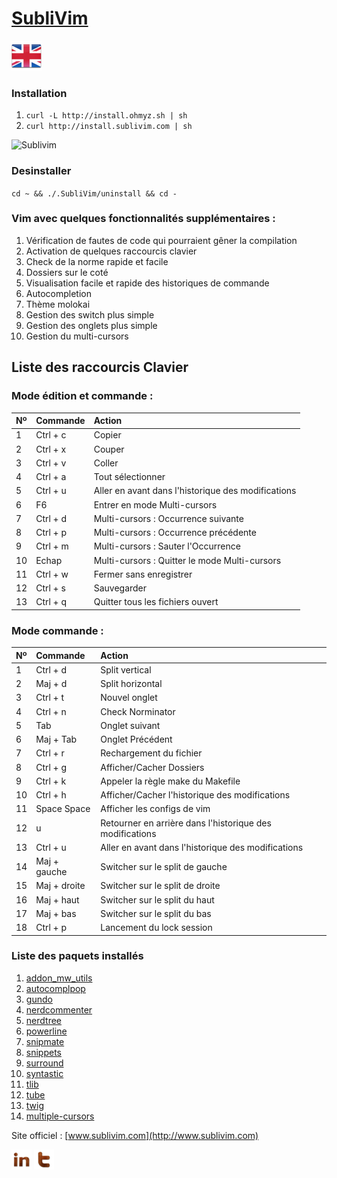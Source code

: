 [SubliVim](http://www.sublivim.com)
========

[![English](Pictures/language/en.png)](README.md)

### Installation ######
1.  `curl -L http://install.ohmyz.sh | sh`
2.	`curl http://install.sublivim.com | sh`

![Sublivim](https://raw.github.com/reversTeam/Sublivim/master/Pictures/vim.jpg)

### Desinstaller ######
`cd ~ && ./.SubliVim/uninstall && cd -`

### Vim avec quelques fonctionnalités supplémentaires : ######
1.	Vérification de fautes de code qui pourraient gêner la compilation
2.	Activation de quelques raccourcis clavier
3.	Check de la norme rapide et facile
4.	Dossiers sur le coté
5.	Visualisation facile et rapide des historiques de commande
6.	Autocompletion
7.	Thème molokai
8.	Gestion des switch plus simple
9.	Gestion des onglets plus simple
10.	Gestion du multi-cursors

Liste des raccourcis Clavier
------------

### Mode édition et commande : ######
| Nº | Commande      | Action                                                   |
|:---|:--------------|:---------------------------------------------------------|
| 1  | Ctrl + c      | Copier                                                   |
| 2  | Ctrl + x      | Couper                                                   |
| 3  | Ctrl + v      | Coller                                                   |
| 4  | Ctrl + a      | Tout sélectionner                                        |
| 5  | Ctrl + u      | Aller en avant dans l'historique des modifications       |
| 6  | F6            | Entrer en mode Multi-cursors                             |
| 7  | Ctrl + d      | Multi-cursors : Occurrence suivante                      |
| 8  | Ctrl + p      | Multi-cursors : Occurrence précédente                    |
| 9  | Ctrl + m      | Multi-cursors : Sauter l'Occurrence                      |
| 10 | Echap         | Multi-cursors : Quitter le mode Multi-cursors            |
| 11 | Ctrl + w      | Fermer sans enregistrer                                  |
| 12 | Ctrl + s      | Sauvegarder                                              |
| 13 | Ctrl + q      | Quitter tous les fichiers ouvert                         |

### Mode commande : ######
| Nº | Commande      | Action                                                   |
|:---|:--------------|:---------------------------------------------------------|
| 1  | Ctrl + d      | Split vertical                                           |
| 2  | Maj + d       | Split horizontal                                         |
| 3  | Ctrl + t      | Nouvel onglet                                            |
| 4  | Ctrl + n      | Check Norminator                                         |
| 5  | Tab           | Onglet suivant                                           |
| 6  | Maj + Tab     | Onglet Précédent                                         |
| 7  | Ctrl + r      | Rechargement du fichier                                  |
| 8  | Ctrl + g      | Afficher/Cacher Dossiers                                 |
| 9  | Ctrl + k      | Appeler la règle make du Makefile                        |
| 10 | Ctrl + h      | Afficher/Cacher l'historique des modifications           |
| 11 | Space Space   | Afficher les configs de vim                              |
| 12 | u             | Retourner en arrière dans l'historique des modifications |
| 13 | Ctrl + u      | Aller en avant dans l'historique des modifications       |
| 14 | Maj + gauche  | Switcher sur le split de gauche                          |
| 15 | Maj + droite  | Switcher sur le split de droite                          |
| 16 | Maj + haut    | Switcher sur le split du haut                            |
| 17 | Maj + bas     | Switcher sur le split du bas                             |
| 18 | Ctrl + p      | Lancement du lock session                                |

### Liste des paquets installés ######
1.	[addon_mw_utils](https://github.com/marcweber/vim-addon-mw-utils)
2.	[autocomplpop](https://github.com/othree/vim-autocomplpop)
3.	[gundo](https://github.com/sjl/gundo.vim)
4.	[nerdcommenter](https://github.com/scrooloose/nerdcommenter)
5.	[nerdtree](https://github.com/scrooloose/nerdtree)
6.	[powerline](https://github.com/Lokaltog/powerline)
7.	[snipmate](https://github.com/garbas/vim-snipmate)
8.	[snippets](https://github.com/honza/vim-snippets)
9.	[surround](https://github.com/tpope/vim-surround)
10.	[syntastic](https://github.com/scrooloose/syntastic)
11.	[tlib](https://github.com/tomtom/tlib_vim)
12.	[tube](https://github.com/gcmt/tube.vim)
13.	[twig](https://github.com/lunaru/vim-twig)
14.	[multiple-cursors](https://github.com/terryma/vim-multiple-cursors)

Site officiel : [www.sublivim.com](http://www.sublivim.com)


[![Linkedin](Pictures/share/in.png)](www.linkedin.com/pub/théotime-rivière/68/313/216/) [![Twitter](Pictures/share/t.png)](https://twitter.com/Sublivim)
